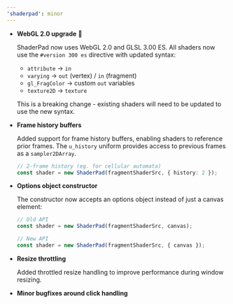 ```yaml
---
'shaderpad': minor
---
```


-   **WebGL 2.0 upgrade** 🚀

    ShaderPad now uses WebGL 2.0 and GLSL 3.00 ES. All shaders now use the `#version 300 es` directive with updated syntax:

    -   `attribute` → `in`
    -   `varying` → `out` (vertex) / `in` (fragment)
    -   `gl_FragColor` → custom `out` variables
    -   `texture2D` → `texture`

    This is a breaking change - existing shaders will need to be updated to use the new syntax.

-   **Frame history buffers**

    Added support for frame history buffers, enabling shaders to reference prior frames. The `u_history` uniform provides access to previous frames as a `sampler2DArray`.

    ```typescript
    // 2-frame history (eg. for cellular automata)
    const shader = new ShaderPad(fragmentShaderSrc, { history: 2 });
    ```

-   **Options object constructor**

    The constructor now accepts an options object instead of just a canvas element:

    ```typescript
    // Old API
    const shader = new ShaderPad(fragmentShaderSrc, canvas);

    // New API
    const shader = new ShaderPad(fragmentShaderSrc, { canvas });
    ```

-   **Resize throttling**

    Added throttled resize handling to improve performance during window resizing.

-   **Minor bugfixes around click handling**

